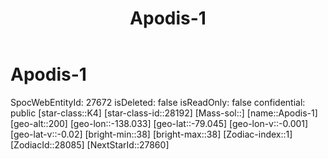 ﻿---
title: "Apodis-1"
location: [-79.045,-138.033,200]
type: Station
tags:
- astro/Star

---

# Apodis-1

SpocWebEntityId: 27672
isDeleted: false
isReadOnly: false
confidential: public
[star-class::K4]
[star-class-id::28192]
[Mass-sol::]
[name::Apodis-1]
[geo-alt::200]
[geo-lon::-138.033]
[geo-lat::-79.045]
[geo-lon-v::-0.001]
[geo-lat-v::-0.02]
[bright-min::38]
[bright-max::38]
[Zodiac-index::1]
[ZodiacId::28085]
[NextStarId::27860]

